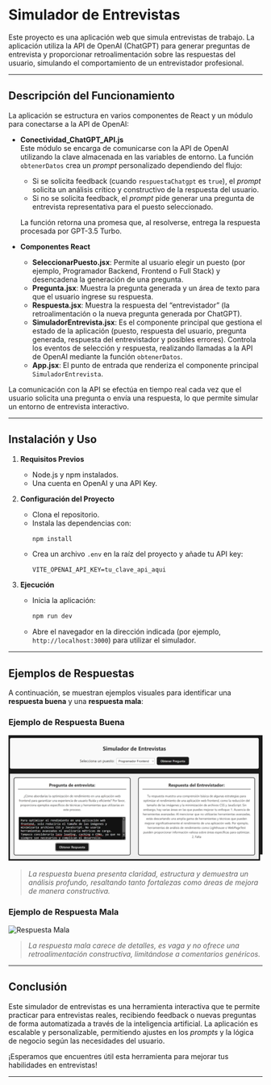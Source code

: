 # Simulador de Entrevistas

Este proyecto es una aplicación web que simula entrevistas de trabajo. La aplicación utiliza la API de OpenAI (ChatGPT) para generar preguntas de entrevista y proporcionar retroalimentación sobre las respuestas del usuario, simulando el comportamiento de un entrevistador profesional.

---

## Descripción del Funcionamiento

La aplicación se estructura en varios componentes de React y un módulo para conectarse a la API de OpenAI:

- **Conectividad_ChatGPT_API.js**  
  Este módulo se encarga de comunicarse con la API de OpenAI utilizando la clave almacenada en las variables de entorno. La función `obtenerDatos` crea un *prompt* personalizado dependiendo del flujo:
  - Si se solicita feedback (cuando `respuestaChatgpt` es `true`), el *prompt* solicita un análisis crítico y constructivo de la respuesta del usuario.
  - Si no se solicita feedback, el *prompt* pide generar una pregunta de entrevista representativa para el puesto seleccionado.
  
  La función retorna una promesa que, al resolverse, entrega la respuesta procesada por GPT-3.5 Turbo.

- **Componentes React**  
  - **SeleccionarPuesto.jsx**: Permite al usuario elegir un puesto (por ejemplo, Programador Backend, Frontend o Full Stack) y desencadena la generación de una pregunta.
  - **Pregunta.jsx**: Muestra la pregunta generada y un área de texto para que el usuario ingrese su respuesta.
  - **Respuesta.jsx**: Muestra la respuesta del “entrevistador” (la retroalimentación o la nueva pregunta generada por ChatGPT).
  - **SimuladorEntrevista.jsx**: Es el componente principal que gestiona el estado de la aplicación (puesto, respuesta del usuario, pregunta generada, respuesta del entrevistador y posibles errores). Controla los eventos de selección y respuesta, realizando llamadas a la API de OpenAI mediante la función `obtenerDatos`.
  - **App.jsx**: El punto de entrada que renderiza el componente principal `SimuladorEntrevista`.

La comunicación con la API se efectúa en tiempo real cada vez que el usuario solicita una pregunta o envía una respuesta, lo que permite simular un entorno de entrevista interactivo.

---

## Instalación y Uso

1. **Requisitos Previos**  
   - Node.js y npm instalados.
   - Una cuenta en OpenAI y una API Key.  
   
2. **Configuración del Proyecto**  
   - Clona el repositorio.
   - Instala las dependencias con:
     ```bash
     npm install
     ```
   - Crea un archivo `.env` en la raíz del proyecto y añade tu API key:
     ```env
     VITE_OPENAI_API_KEY=tu_clave_api_aqui
     ```
     
3. **Ejecución**  
   - Inicia la aplicación:
     ```bash
     npm run dev
     ```
   - Abre el navegador en la dirección indicada (por ejemplo, `http://localhost:3000`) para utilizar el simulador.

---

## Ejemplos de Respuestas

A continuación, se muestran ejemplos visuales para identificar una **respuesta buena** y una **respuesta mala**:

### Ejemplo de Respuesta Buena
![Respuesta Buena](./public/imagenes/EjemploBueno.png)
> *La respuesta buena presenta claridad, estructura y demuestra un análisis profundo, resaltando tanto fortalezas como áreas de mejora de manera constructiva.*

### Ejemplo de Respuesta Mala
![Respuesta Mala](https://via.placeholder.com/600x200?text=Respuesta+Mala)
> *La respuesta mala carece de detalles, es vaga y no ofrece una retroalimentación constructiva, limitándose a comentarios genéricos.*

---

## Conclusión

Este simulador de entrevistas es una herramienta interactiva que te permite practicar para entrevistas reales, recibiendo feedback o nuevas preguntas de forma automatizada a través de la inteligencia artificial. La aplicación es escalable y personalizable, permitiendo ajustes en los *prompts* y la lógica de negocio según las necesidades del usuario.

¡Esperamos que encuentres útil esta herramienta para mejorar tus habilidades en entrevistas!

---
